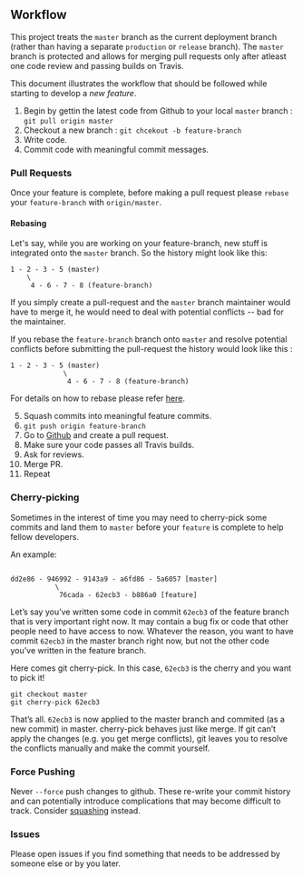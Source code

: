 ## Workflow

This project treats the `master` branch as the current deployment branch (rather than having a separate `production` or `release` branch). The `master` branch is protected and allows for merging pull requests only after atleast one code review and passing builds on Travis.

This document illustrates the workflow that should be followed while starting to develop a _new feature_.

1. Begin by gettin the latest code from Github to your local `master` branch : `git pull origin master`
2. Checkout a new branch : `git chcekout -b feature-branch`
3. Write code.
4. Commit code with meaningful commit messages.

### Pull Requests

Once your feature is complete, before making a pull request please `rebase` your `feature-branch` with `origin/master`.

#### Rebasing

Let's say, while you are working on your feature-branch, new stuff is integrated onto the `master` branch. So the history might look like this:

```
1 - 2 - 3 - 5 (master)
    \
     4 - 6 - 7 - 8 (feature-branch)
```

If you simply create a pull-request and the `master` branch maintainer would have to merge it, he would need to deal with potential conflicts -- bad for the maintainer.

If you rebase the `feature-branch` branch onto `master` and resolve potential conflicts before submitting the pull-request the history would look like this : 

```
1 - 2 - 3 - 5 (master)
             \
              4 - 6 - 7 - 8 (feature-branch)
```

For details on how to rebase please refer [here](https://www.atlassian.com/git/tutorials/merging-vs-rebasing).

5. Squash commits into meaningful feature commits.
6. `git push origin feature-branch`
7. Go to [Github](https://github.com/mc-internship/covid19visualizer) and create a pull request.
8. Make sure your code passes all Travis builds.
9. Ask for reviews.
10. Merge PR.
11. Repeat

### Cherry-picking

Sometimes in the interest of time you may need to cherry-pick some commits and land them to `master` before your `feature` is complete to help fellow developers.

An example:

```

dd2e86 - 946992	- 9143a9 - a6fd86 - 5a6057 [master]
           \
            76cada - 62ecb3	- b886a0 [feature]

```

Let’s say you’ve written some code in commit `62ecb3` of the feature branch that is very important right now. It may contain a bug fix or code that other people need to have access to now. Whatever the reason, you want to have commit `62ecb3` in the master branch right now, but not the other code you’ve written in the feature branch.

Here comes git cherry-pick. In this case, `62ecb3` is the cherry and you want to pick it!

```
git checkout master
git cherry-pick 62ecb3
```
That’s all. `62ecb3` is now applied to the master branch and commited (as a new commit) in master. cherry-pick behaves just like merge. If git can’t apply the changes (e.g. you get merge conflicts), git leaves you to resolve the conflicts manually and make the commit yourself.

### Force Pushing

Never `--force` push changes to github. These re-write your commit history and can potentially introduce complications that may become difficult to track. Consider [squashing](https://medium.com/@slamflipstrom/a-beginners-guide-to-squashing-commits-with-git-rebase-8185cf6e62ec) instead.

### Issues

Please open issues if you find something that needs to be addressed by someone else or by you later.

